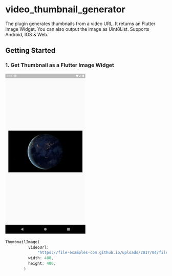 # video_thumbnail_generator

The plugin generates thumbnails from a video URL. It returns an Flutter Image Widget. You can also output the image as Uint8List. Supports Android, IOS & Web.

## Getting Started

### 1. Get Thumbnail as a Flutter Image Widget

<img src="images/ss1.png" alt="Screenshot" height="500" width="250"/>

```dart
ThumbnailImage(
          videoUrl:
              "https://file-examples-com.github.io/uploads/2017/04/file_example_MP4_480_1_5MG.mp4",
          width: 400,
          height: 400,
        )
```

